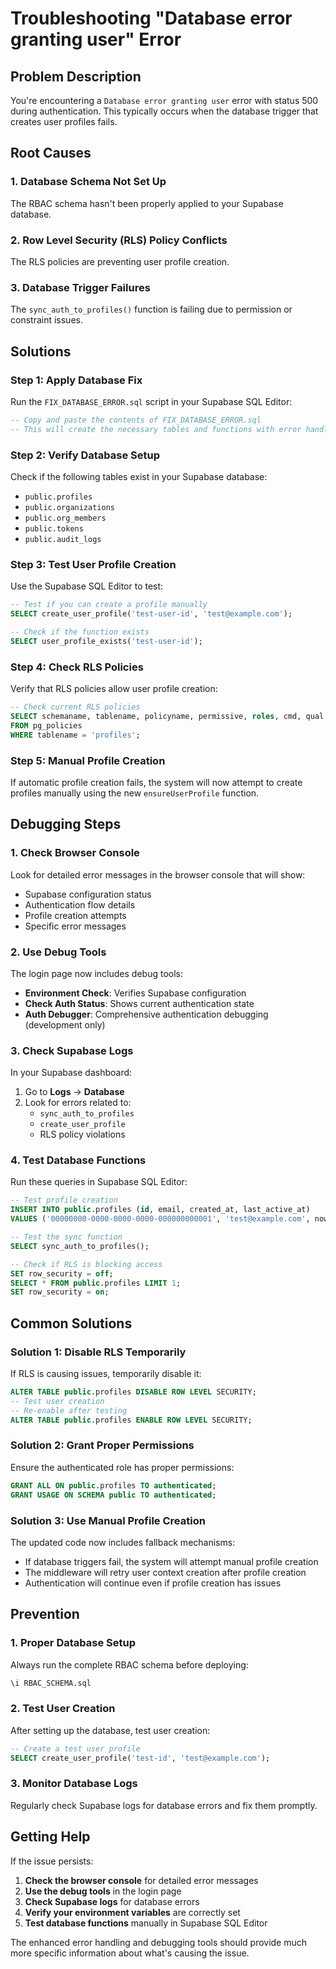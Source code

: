 # Troubleshooting "Database error granting user" Error

## Problem Description
You're encountering a `Database error granting user` error with status 500 during authentication. This typically occurs when the database trigger that creates user profiles fails.

## Root Causes

### 1. Database Schema Not Set Up
The RBAC schema hasn't been properly applied to your Supabase database.

### 2. Row Level Security (RLS) Policy Conflicts
The RLS policies are preventing user profile creation.

### 3. Database Trigger Failures
The `sync_auth_to_profiles()` function is failing due to permission or constraint issues.

## Solutions

### Step 1: Apply Database Fix
Run the `FIX_DATABASE_ERROR.sql` script in your Supabase SQL Editor:

```sql
-- Copy and paste the contents of FIX_DATABASE_ERROR.sql
-- This will create the necessary tables and functions with error handling
```

### Step 2: Verify Database Setup
Check if the following tables exist in your Supabase database:
- `public.profiles`
- `public.organizations` 
- `public.org_members`
- `public.tokens`
- `public.audit_logs`

### Step 3: Test User Profile Creation
Use the Supabase SQL Editor to test:

```sql
-- Test if you can create a profile manually
SELECT create_user_profile('test-user-id', 'test@example.com');

-- Check if the function exists
SELECT user_profile_exists('test-user-id');
```

### Step 4: Check RLS Policies
Verify that RLS policies allow user profile creation:

```sql
-- Check current RLS policies
SELECT schemaname, tablename, policyname, permissive, roles, cmd, qual 
FROM pg_policies 
WHERE tablename = 'profiles';
```

### Step 5: Manual Profile Creation
If automatic profile creation fails, the system will now attempt to create profiles manually using the new `ensureUserProfile` function.

## Debugging Steps

### 1. Check Browser Console
Look for detailed error messages in the browser console that will show:
- Supabase configuration status
- Authentication flow details
- Profile creation attempts
- Specific error messages

### 2. Use Debug Tools
The login page now includes debug tools:
- **Environment Check**: Verifies Supabase configuration
- **Check Auth Status**: Shows current authentication state
- **Auth Debugger**: Comprehensive authentication debugging (development only)

### 3. Check Supabase Logs
In your Supabase dashboard:
1. Go to **Logs** → **Database**
2. Look for errors related to:
   - `sync_auth_to_profiles`
   - `create_user_profile`
   - RLS policy violations

### 4. Test Database Functions
Run these queries in Supabase SQL Editor:

```sql
-- Test profile creation
INSERT INTO public.profiles (id, email, created_at, last_active_at)
VALUES ('00000000-0000-0000-0000-000000000001', 'test@example.com', now(), now());

-- Test the sync function
SELECT sync_auth_to_profiles();

-- Check if RLS is blocking access
SET row_security = off;
SELECT * FROM public.profiles LIMIT 1;
SET row_security = on;
```

## Common Solutions

### Solution 1: Disable RLS Temporarily
If RLS is causing issues, temporarily disable it:

```sql
ALTER TABLE public.profiles DISABLE ROW LEVEL SECURITY;
-- Test user creation
-- Re-enable after testing
ALTER TABLE public.profiles ENABLE ROW LEVEL SECURITY;
```

### Solution 2: Grant Proper Permissions
Ensure the authenticated role has proper permissions:

```sql
GRANT ALL ON public.profiles TO authenticated;
GRANT USAGE ON SCHEMA public TO authenticated;
```

### Solution 3: Use Manual Profile Creation
The updated code now includes fallback mechanisms:
- If database triggers fail, the system will attempt manual profile creation
- The middleware will retry user context creation after profile creation
- Authentication will continue even if profile creation has issues

## Prevention

### 1. Proper Database Setup
Always run the complete RBAC schema before deploying:
```sql
\i RBAC_SCHEMA.sql
```

### 2. Test User Creation
After setting up the database, test user creation:
```sql
-- Create a test user profile
SELECT create_user_profile('test-id', 'test@example.com');
```

### 3. Monitor Database Logs
Regularly check Supabase logs for database errors and fix them promptly.

## Getting Help

If the issue persists:

1. **Check the browser console** for detailed error messages
2. **Use the debug tools** in the login page
3. **Check Supabase logs** for database errors
4. **Verify your environment variables** are correctly set
5. **Test database functions** manually in Supabase SQL Editor

The enhanced error handling and debugging tools should provide much more specific information about what's causing the issue.
